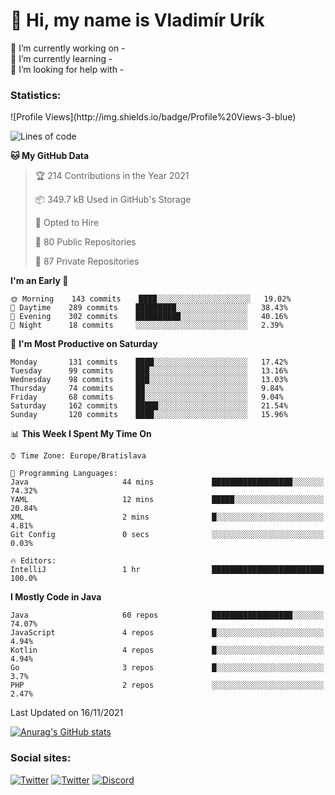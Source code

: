 <h1> 👋 Hi, my name is Vladimír Urík</h1>
<p>
 🔭 I’m currently working on -<br>
 🌱 I’m currently learning -<br>
 🤔 I’m looking for help with -<br>
</p>
<h3>Statistics:</h3>
<!--START_SECTION:waka-->
![Profile Views](http://img.shields.io/badge/Profile%20Views-3-blue)

![Lines of code](https://img.shields.io/badge/From%20Hello%20World%20I%27ve%20Written-3.6%20million%20lines%20of%20code-blue)

**🐱 My GitHub Data** 

> 🏆 214 Contributions in the Year 2021
 > 
> 📦 349.7 kB Used in GitHub's Storage 
 > 
> 💼 Opted to Hire
 > 
> 📜 80 Public Repositories 
 > 
> 🔑 87 Private Repositories  
 > 
**I'm an Early 🐤** 

```text
🌞 Morning    143 commits    ████░░░░░░░░░░░░░░░░░░░░░   19.02% 
🌆 Daytime    289 commits    █████████░░░░░░░░░░░░░░░░   38.43% 
🌃 Evening    302 commits    ██████████░░░░░░░░░░░░░░░   40.16% 
🌙 Night      18 commits     ░░░░░░░░░░░░░░░░░░░░░░░░░   2.39%

```
📅 **I'm Most Productive on Saturday** 

```text
Monday       131 commits    ████░░░░░░░░░░░░░░░░░░░░░   17.42% 
Tuesday      99 commits     ███░░░░░░░░░░░░░░░░░░░░░░   13.16% 
Wednesday    98 commits     ███░░░░░░░░░░░░░░░░░░░░░░   13.03% 
Thursday     74 commits     ██░░░░░░░░░░░░░░░░░░░░░░░   9.84% 
Friday       68 commits     ██░░░░░░░░░░░░░░░░░░░░░░░   9.04% 
Saturday     162 commits    █████░░░░░░░░░░░░░░░░░░░░   21.54% 
Sunday       120 commits    ████░░░░░░░░░░░░░░░░░░░░░   15.96%

```


📊 **This Week I Spent My Time On** 

```text
⌚︎ Time Zone: Europe/Bratislava

💬 Programming Languages: 
Java                     44 mins             ██████████████████░░░░░░░   74.32% 
YAML                     12 mins             █████░░░░░░░░░░░░░░░░░░░░   20.84% 
XML                      2 mins              █░░░░░░░░░░░░░░░░░░░░░░░░   4.81% 
Git Config               0 secs              ░░░░░░░░░░░░░░░░░░░░░░░░░   0.03%

🔥 Editors: 
IntelliJ                 1 hr                █████████████████████████   100.0%

```

**I Mostly Code in Java** 

```text
Java                     60 repos            ██████████████████░░░░░░░   74.07% 
JavaScript               4 repos             █░░░░░░░░░░░░░░░░░░░░░░░░   4.94% 
Kotlin                   4 repos             █░░░░░░░░░░░░░░░░░░░░░░░░   4.94% 
Go                       3 repos             █░░░░░░░░░░░░░░░░░░░░░░░░   3.7% 
PHP                      2 repos             ░░░░░░░░░░░░░░░░░░░░░░░░░   2.47%

```



 Last Updated on 16/11/2021
<!--END_SECTION:waka-->

[![Anurag's GitHub stats](https://github-readme-stats.vercel.app/api?username=vladimir-urik)](https://github.com/anuraghazra/github-readme-stats)

<h3>Social sites:</h3>
<p><a href="https://twitter.com/GGGEDR" target="_blank"><img alt="Twitter" src="https://img.shields.io/badge/twitter-%231DA1F2.svg?&style=for-the-badge&logo=twitter&logoColor=white" /></a> <a href="https://www.reddit.com/user/GGGEDR" target="_blank"><img alt="Twitter" src="https://img.shields.io/badge/reddit-%23FE6262.svg?&style=for-the-badge&logo=reddit&logoColor=white" /></a> <a href="https://discord.com/users/535708984959827978" target="_blank"><img alt="Discord" src="https://img.shields.io/badge/discord-%235865f2.svg?&style=for-the-badge&logo=discord&logoColor=white" />
</p>
